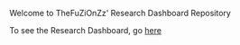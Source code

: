 Welcome to TheFuZiOnZz' Research Dashboard Repository 

To see the Research Dashboard, go [here](http://notes.thefuzionzz.xyz/)